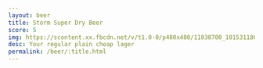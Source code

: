 ```yaml
---
layout: beer
title: Storm Super Dry Beer
score: 5
img: https://scontent.xx.fbcdn.net/v/t1.0-0/p480x480/11038700_10153118669473745_5502916115063582938_n.jpg?oh=6b1f77d6f8bc3ec3740b127e556ef474&oe=5877F64B
desc: Your regular plain cheap lager
permalink: /beer/:title.html
---
```

